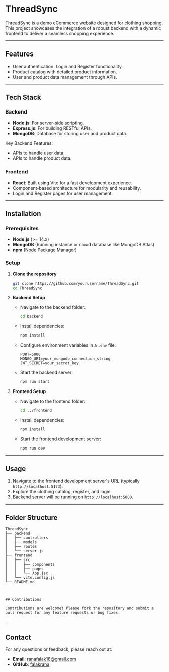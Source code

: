 # ThreadSync

ThreadSync is a demo eCommerce website designed for clothing shopping. This project showcases the integration of a robust backend with a dynamic frontend to deliver a seamless shopping experience.

---

## Features

- User authentication: Login and Register functionality.
- Product catalog with detailed product information.
- User and product data management through APIs.

---

## Tech Stack

### Backend
- **Node.js**: For server-side scripting.
- **Express.js**: For building RESTful APIs.
- **MongoDB**: Database for storing user and product data.

Key Backend Features:
- APIs to handle user data.
- APIs to handle product data.

### Frontend
- **React**: Built using Vite for a fast development experience.
- Component-based architecture for modularity and reusability.
- Login and Register pages for user management.

---

## Installation

### Prerequisites
- **Node.js** (>= 14.x)
- **MongoDB** (Running instance or cloud database like MongoDB Atlas)
- **npm** (Node Package Manager)

### Setup
1. **Clone the repository**
   ```bash
   git clone https://github.com/yourusername/ThreadSync.git
   cd ThreadSync
   ```

2. **Backend Setup**
   - Navigate to the backend folder:
     ```bash
     cd backend
     ```
   - Install dependencies:
     ```bash
     npm install
     ```
   - Configure environment variables in a `.env` file:
     ```env
     PORT=5000
     MONGO_URI=your_mongodb_connection_string
     JWT_SECRET=your_secret_key
     ```
   - Start the backend server:
     ```bash
     npm run start
     ```

3. **Frontend Setup**
   - Navigate to the frontend folder:
     ```bash
     cd ../frontend
     ```
   - Install dependencies:
     ```bash
     npm install
     ```
   - Start the frontend development server:
     ```bash
     npm run dev
     ```

---

## Usage

1. Navigate to the frontend development server's URL (typically `http://localhost:5173`).
2. Explore the clothing catalog, register, and login.
3. Backend server will be running on `http://localhost:5000`.

---

## Folder Structure

```
ThreadSync
├── backend
│   ├── controllers
│   ├── models
│   ├── routes
│   └── server.js
├── frontend
│   ├── src
│   │   ├── components
│   │   ├── pages
│   │   └── App.jsx
│   └── vite.config.js
└── README.md



## Contributions

Contributions are welcome! Please fork the repository and submit a pull request for any feature requests or bug fixes.

---
```

## Contact

For any questions or feedback, please reach out at:
- **Email**: [ranafalak18@gmail.com](ranafalak18@gmail.com)
- **GitHub**: [falakrana](https://github.com/falakrana)

